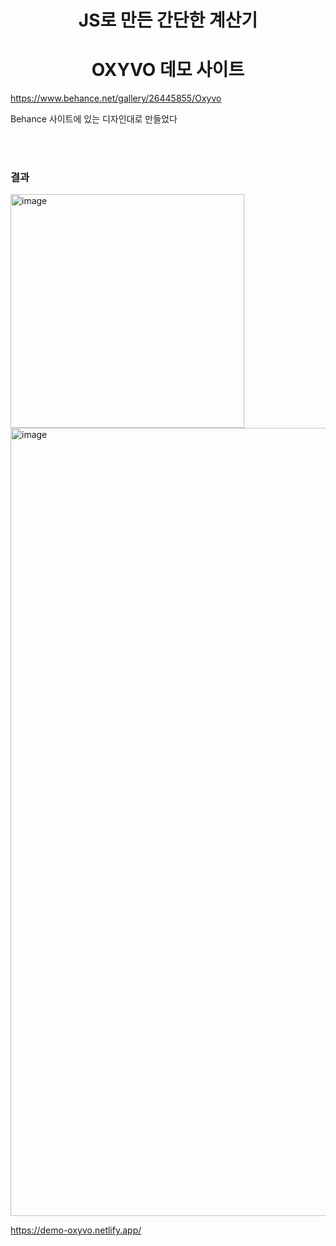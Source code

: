 <div align="center">
  <h1>JS로 만든 간단한 계산기</h1>
</div>

<div align="center">
  <h1>OXYVO 데모 사이트</h1>
</div>

https://www.behance.net/gallery/26445855/Oxyvo

Behance 사이트에 있는 디자인대로 만들었다<br/>

<br/><br/>

<h3>결과</h3>
<img width="374" alt="image" src="https://github.com/yeonguk0201/make_demo_site/assets/105638310/eea1646a-d1c0-411e-b6aa-f2a04f3320c5">

<img width="1261" alt="image" src="https://github.com/yeonguk0201/make_demo_site/assets/105638310/b47e8c47-6257-42e9-9ccb-9873b73471e4">


https://demo-oxyvo.netlify.app/
